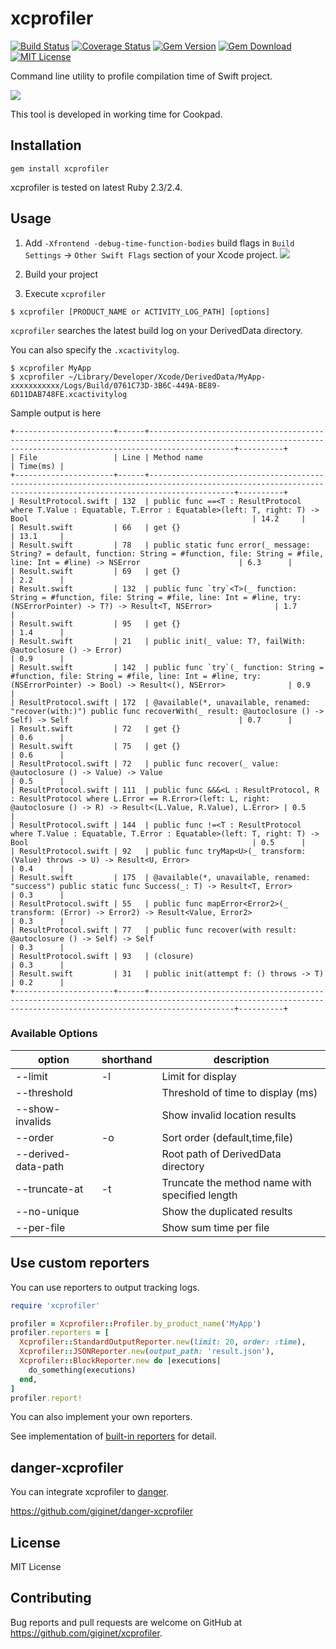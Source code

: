 # xcprofiler

[![Build Status](https://travis-ci.org/giginet/xcprofiler.svg?branch=master)](https://travis-ci.org/giginet/xcprofiler)
[![Coverage Status](https://coveralls.io/repos/github/giginet/xcprofiler/badge.svg?branch=master)](https://coveralls.io/github/giginet/xcprofiler?branch=master)
[![Gem Version](https://badge.fury.io/rb/xcprofiler.svg)](https://badge.fury.io/rb/xcprofiler)
[![Gem Download](https://img.shields.io/gem/dt/xcprofiler.svg)](https://badge.fury.io/rb/xcprofiler)
[![MIT License](http://img.shields.io/badge/license-MIT-blue.svg?style=flat)](LICENSE)

Command line utility to profile compilation time of Swift project.

![](https://raw.githubusercontent.com/giginet/xcprofiler/master/assets/sample_output.png)

This tool is developed in working time for Cookpad.

## Installation

```
gem install xcprofiler
```

xcprofiler is tested on latest Ruby 2.3/2.4.

## Usage

1. Add `-Xfrontend -debug-time-function-bodies` build flags in `Build Settings` -> `Other Swift Flags` section of your Xcode project.
    ![](https://raw.githubusercontent.com/giginet/xcprofiler/master/assets/build_flags.png)

2. Build your project
3. Execute `xcprofiler`

```
$ xcprofiler [PRODUCT_NAME or ACTIVITY_LOG_PATH] [options]
```

`xcprofiler` searches the latest build log on your DerivedData directory.

You can also specify the `.xcactivitylog`.

```
$ xcprofiler MyApp
$ xcprofiler ~/Library/Developer/Xcode/DerivedData/MyApp-xxxxxxxxxxx/Logs/Build/0761C73D-3B6C-449A-BE89-6D11DAB748FE.xcactivitylog
```

Sample output is here

```
+----------------------+------+---------------------------------------------------------------------------------------------------------------------------------------------------------------+----------+
| File                 | Line | Method name                                                                                                                                                   | Time(ms) |
+----------------------+------+---------------------------------------------------------------------------------------------------------------------------------------------------------------+----------+
| ResultProtocol.swift | 132  | public func ==<T : ResultProtocol where T.Value : Equatable, T.Error : Equatable>(left: T, right: T) -> Bool                                                  | 14.2     |
| Result.swift         | 66   | get {}                                                                                                                                                        | 13.1     |
| Result.swift         | 78   | public static func error(_ message: String? = default, function: String = #function, file: String = #file, line: Int = #line) -> NSError                      | 6.3      |
| Result.swift         | 69   | get {}                                                                                                                                                        | 2.2      |
| Result.swift         | 132  | public func `try`<T>(_ function: String = #function, file: String = #file, line: Int = #line, try: (NSErrorPointer) -> T?) -> Result<T, NSError>              | 1.7      |
| Result.swift         | 95   | get {}                                                                                                                                                        | 1.4      |
| Result.swift         | 21   | public init(_ value: T?, failWith: @autoclosure () -> Error)                                                                                                  | 0.9      |
| Result.swift         | 142  | public func `try`(_ function: String = #function, file: String = #file, line: Int = #line, try: (NSErrorPointer) -> Bool) -> Result<(), NSError>              | 0.9      |
| ResultProtocol.swift | 172  | @available(*, unavailable, renamed: "recover(with:)") public func recoverWith(_ result: @autoclosure () -> Self) -> Self                                      | 0.7      |
| Result.swift         | 72   | get {}                                                                                                                                                        | 0.6      |
| Result.swift         | 75   | get {}                                                                                                                                                        | 0.6      |
| ResultProtocol.swift | 72   | public func recover(_ value: @autoclosure () -> Value) -> Value                                                                                               | 0.5      |
| ResultProtocol.swift | 111  | public func &&&<L : ResultProtocol, R : ResultProtocol where L.Error == R.Error>(left: L, right: @autoclosure () -> R) -> Result<(L.Value, R.Value), L.Error> | 0.5      |
| ResultProtocol.swift | 144  | public func !=<T : ResultProtocol where T.Value : Equatable, T.Error : Equatable>(left: T, right: T) -> Bool                                                  | 0.5      |
| ResultProtocol.swift | 92   | public func tryMap<U>(_ transform: (Value) throws -> U) -> Result<U, Error>                                                                                   | 0.4      |
| Result.swift         | 175  | @available(*, unavailable, renamed: "success") public static func Success(_: T) -> Result<T, Error>                                                           | 0.3      |
| ResultProtocol.swift | 55   | public func mapError<Error2>(_ transform: (Error) -> Error2) -> Result<Value, Error2>                                                                         | 0.3      |
| ResultProtocol.swift | 77   | public func recover(with result: @autoclosure () -> Self) -> Self                                                                                             | 0.3      |
| ResultProtocol.swift | 93   | (closure)                                                                                                                                                     | 0.3      |
| Result.swift         | 31   | public init(attempt f: () throws -> T)                                                                                                                        | 0.2      |
+----------------------+------+---------------------------------------------------------------------------------------------------------------------------------------------------------------+----------+
```

### Available Options

|option|shorthand|description|
|------|---------|-----------|
|--limit|-l|Limit for display|
|--threshold||Threshold of time to display (ms)|
|--show-invalids||Show invalid location results|
|--order|-o|Sort order (default,time,file)|
|--derived-data-path||Root path of DerivedData directory|
|--truncate-at|-t|Truncate the method name with specified length|
|--no-unique||Show the duplicated results|
|--per-file||Show sum time per file|

## Use custom reporters

You can use reporters to output tracking logs.

```ruby
require 'xcprofiler'

profiler = Xcprofiler::Profiler.by_product_name('MyApp')
profiler.reporters = [
  Xcprofiler::StandardOutputReporter.new(limit: 20, order: :time),
  Xcprofiler::JSONReporter.new(output_path: 'result.json'),
  Xcprofiler::BlockReporter.new do |executions|
    do_something(executions)
  end,
]
profiler.report!
```

You can also implement your own reporters.

See implementation of [built-in reporters](https://github.com/giginet/xcprofiler/tree/master/lib/xcprofiler/reporters) for detail.

## danger-xcprofiler

You can integrate xcprofiler to [danger](https://github.com/danger/danger).

https://github.com/giginet/danger-xcprofiler

## License

MIT License

## Contributing

Bug reports and pull requests are welcome on GitHub at https://github.com/giginet/xcprofiler.

